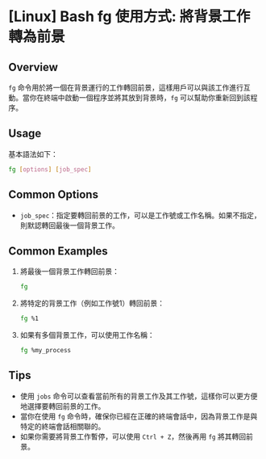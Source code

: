# [Linux] Bash fg 使用方式: 將背景工作轉為前景

## Overview
`fg` 命令用於將一個在背景運行的工作轉回前景，這樣用戶可以與該工作進行互動。當你在終端中啟動一個程序並將其放到背景時，`fg` 可以幫助你重新回到該程序。

## Usage
基本語法如下：
```bash
fg [options] [job_spec]
```

## Common Options
- `job_spec`：指定要轉回前景的工作，可以是工作號或工作名稱。如果不指定，則默認轉回最後一個背景工作。

## Common Examples
1. 將最後一個背景工作轉回前景：
   ```bash
   fg
   ```

2. 將特定的背景工作（例如工作號1）轉回前景：
   ```bash
   fg %1
   ```

3. 如果有多個背景工作，可以使用工作名稱：
   ```bash
   fg %my_process
   ```

## Tips
- 使用 `jobs` 命令可以查看當前所有的背景工作及其工作號，這樣你可以更方便地選擇要轉回前景的工作。
- 當你在使用 `fg` 命令時，確保你已經在正確的終端會話中，因為背景工作是與特定的終端會話相關聯的。
- 如果你需要將背景工作暫停，可以使用 `Ctrl + Z`，然後再用 `fg` 將其轉回前景。